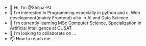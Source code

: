 - 👋 Hi, I’m @Shilpa-PJ
- 👀 I’m interested in Programming especially in python and c, Web development(mainly Frontend) also in AI and Data Science
- 🌱 I’m currently learning MSc Computer Science, Specialization in Artificial Intelligence at CUSAT
- 💞️ I’m looking to collaborate on ...
- 📫 How to reach me ...

<!---
Shilpa-PJ/Shilpa-PJ is a ✨ special ✨ repository because its `README.md` (this file) appears on your GitHub profile.
You can click the Preview link to take a look at your changes.
--->
